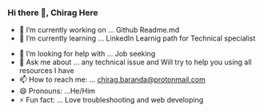 ### Hi there 👋, Chirag Here


- 🔭 I’m currently working on ... Github Readme.md
- 🌱 I’m currently learning ... LinkedIn Learnig path for Technical specialist
<!-- - 👯 I’m looking to collaborate on ... -->
- 🤔 I’m looking for help with ... Job seeking
- 💬 Ask me about ... any technical issue and Will try to help you using all resources I have
- 📫 How to reach me: ... chirag.baranda@protonmail.com
- 😄 Pronouns: ...He/Him
- ⚡ Fun fact: ... Love troubleshooting and web developing
